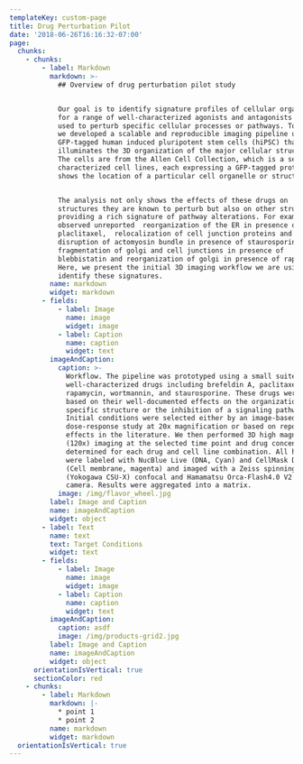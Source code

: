 ```yaml
---
templateKey: custom-page
title: Drug Perturbation Pilot
date: '2018-06-26T16:16:32-07:00'
page:
  chunks:
    - chunks:
        - label: Markdown
          markdown: >-
            ## Overview of drug perturbation pilot stud​y


            Our goal is to identify signature profiles of cellular organization
            for a range of well-characterized agonists and antagonists commonly
            used to perturb specific cellular processes or pathways. To do this,
            we developed a scalable and reproducible imaging pipeline using
            GFP-tagged human induced pluripotent stem cells (hiPSC) that
            illuminates the 3D organization of the major cellular structures.
            The cells are from the Allen Cell Collection, which is a set of well
            characterized cell lines, each expressing a GFP-tagged protein that
            shows the location of a particular cell organelle or structure.


            ​The analysis not only shows the effects of these drugs on
            structures they are known to perturb but also on other structures
            providing a rich signature of pathway alterations. For examples, we
            observed unreported  reorganization of the ER in presence of
            placlitaxel,  relocalization of cell junction proteins and 
            disruption of actomyosin bundle in presence of staurosporine,
            fragmentation of golgi and cell junctions in presence of 
            blebbistatin and reorganization of golgi in presence of rapamycin.
            Here, we present the initial 3D imaging workflow we are using to
            identify these signatures.
          name: markdown
          widget: markdown
        - fields:
            - label: Image
              name: image
              widget: image
            - label: Caption
              name: caption
              widget: text
          imageAndCaption:
            caption: >-
              Workflow. The pipeline was prototyped using a small suite of
              well-characterized drugs including brefeldin A, paclitaxel,
              rapamycin, wortmannin, and staurosporine. These drugs were chosen
              based on their well-documented effects on the organization of a
              specific structure or the inhibition of a signaling pathway.
              Initial conditions were selected either by an image-based
              dose-response study at 20x magnification or based on reported
              effects in the literature. We then performed 3D high magnification
              (120x) imaging at the selected time point and drug concentration
              determined for each drug and cell line combination. All hiPSCs
              were labeled with NucBlue Live (DNA, Cyan) and CellMask Deep Red
              (Cell membrane, magenta) and imaged with a Zeiss spinning disk
              (Yokogawa CSU-X) confocal and Hamamatsu Orca-Flash4.0 V2 CMOS
              camera. Results were aggregated into a matrix.
            image: /img/flavor_wheel.jpg
          label: Image and Caption
          name: imageAndCaption
          widget: object
        - label: Text
          name: text
          text: Target Conditions
          widget: text
        - fields:
            - label: Image
              name: image
              widget: image
            - label: Caption
              name: caption
              widget: text
          imageAndCaption:
            caption: asdf
            image: /img/products-grid2.jpg
          label: Image and Caption
          name: imageAndCaption
          widget: object
      orientationIsVertical: true
      sectionColor: red
    - chunks:
        - label: Markdown
          markdown: |-
            * point 1
            * point 2
          name: markdown
          widget: markdown
  orientationIsVertical: true
---
```


